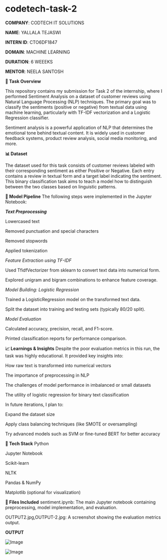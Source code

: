 # codetech-task-2

**COMPANY**: CODTECH IT SOLUTIONS

**NAME**: YALLALA TEJASWI

**INTERN ID**: CTO6DF1847

**DOMAIN**: MACHINE LEARNING

**DURATION**: 6 WEEEKS

**MENTOR**: NEELA SANTOSH

**📝 Task Overview**

This repository contains my submission for Task 2 of the internship, where I performed Sentiment Analysis on a dataset of customer reviews using Natural Language Processing (NLP) techniques. The primary goal was to classify the sentiments (positive or negative) from textual data using machine learning, particularly with TF-IDF vectorization and a Logistic Regression classifier.

Sentiment analysis is a powerful application of NLP that determines the emotional tone behind textual content. It is widely used in customer feedback systems, product review analysis, social media monitoring, and more.

**📊 Dataset**

The dataset used for this task consists of customer reviews labeled with their corresponding sentiment as either Positive or Negative.
Each entry contains a review in textual form and a target label indicating the sentiment. This binary classification task aims to teach a model how to distinguish between the two classes based on linguistic patterns.

**🔬 Model Pipeline**
The following steps were implemented in the Jupyter Notebook:

_**Text Preprocessing**_

Lowercased text

Removed punctuation and special characters

Removed stopwords

Applied tokenization

_Feature Extraction using TF-IDF_

Used TfidfVectorizer from sklearn to convert text data into numerical form.

Explored unigram and bigram combinations to enhance feature coverage.

_Model Building: Logistic Regression_

Trained a LogisticRegression model on the transformed text data.

Split the dataset into training and testing sets (typically 80/20 split).

_Model Evaluation_

Calculated accuracy, precision, recall, and F1-score.

Printed classification reports for performance comparison.

**📈 Learnings & Insights**
Despite the poor evaluation metrics in this run, the task was highly educational. It provided key insights into:

How raw text is transformed into numerical vectors

The importance of preprocessing in NLP

The challenges of model performance in imbalanced or small datasets

The utility of logistic regression for binary text classification

In future iterations, I plan to:

Expand the dataset size

Apply class balancing techniques (like SMOTE or oversampling)

Try advanced models such as SVM or fine-tuned BERT for better accuracy

**🔧 Tech Stack**
Python

Jupyter Notebook

Scikit-learn

NLTK

Pandas & NumPy

Matplotlib (optional for visualization)

**📁 Files Included**
sentiment.ipynb: The main Jupyter notebook containing preprocessing, model implementation, and evaluation.

OUTPUT2.jpg,OUTPUT-2.jpg: A screenshot showing the evaluation metrics output.


**OUTPUT**

![Image](https://github.com/user-attachments/assets/98016c88-abad-4067-8b1c-2cb99f026dee)

![Image](https://github.com/user-attachments/assets/c3954c87-71c4-41bb-8d07-7a430eca6e11)


